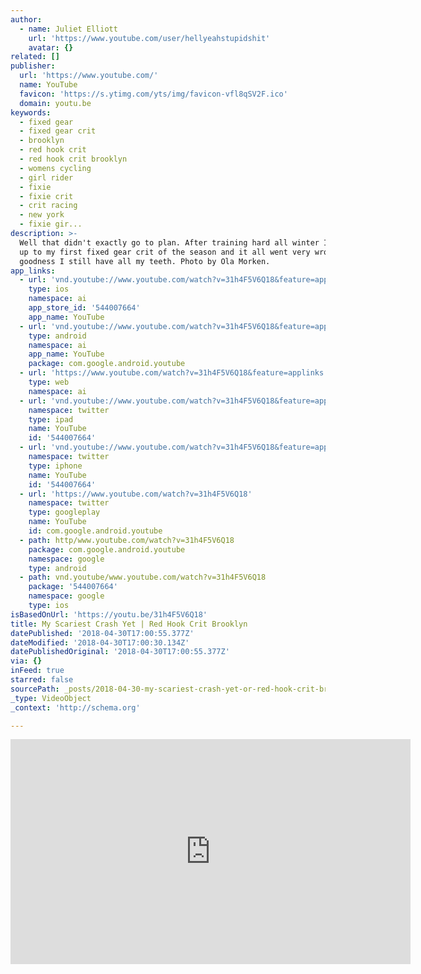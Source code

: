 ```yaml
---
author:
  - name: Juliet Elliott
    url: 'https://www.youtube.com/user/hellyeahstupidshit'
    avatar: {}
related: []
publisher:
  url: 'https://www.youtube.com/'
  name: YouTube
  favicon: 'https://s.ytimg.com/yts/img/favicon-vfl8qSV2F.ico'
  domain: youtu.be
keywords:
  - fixed gear
  - fixed gear crit
  - brooklyn
  - red hook crit
  - red hook crit brooklyn
  - womens cycling
  - girl rider
  - fixie
  - fixie crit
  - crit racing
  - new york
  - fixie gir...
description: >-
  Well that didn't exactly go to plan. After training hard all winter I rocked
  up to my first fixed gear crit of the season and it all went very wrong. Thank
  goodness I still have all my teeth. Photo by Ola Morken.
app_links:
  - url: 'vnd.youtube://www.youtube.com/watch?v=31h4F5V6Q18&feature=applinks'
    type: ios
    namespace: ai
    app_store_id: '544007664'
    app_name: YouTube
  - url: 'vnd.youtube://www.youtube.com/watch?v=31h4F5V6Q18&feature=applinks'
    type: android
    namespace: ai
    app_name: YouTube
    package: com.google.android.youtube
  - url: 'https://www.youtube.com/watch?v=31h4F5V6Q18&feature=applinks'
    type: web
    namespace: ai
  - url: 'vnd.youtube://www.youtube.com/watch?v=31h4F5V6Q18&feature=applinks'
    namespace: twitter
    type: ipad
    name: YouTube
    id: '544007664'
  - url: 'vnd.youtube://www.youtube.com/watch?v=31h4F5V6Q18&feature=applinks'
    namespace: twitter
    type: iphone
    name: YouTube
    id: '544007664'
  - url: 'https://www.youtube.com/watch?v=31h4F5V6Q18'
    namespace: twitter
    type: googleplay
    name: YouTube
    id: com.google.android.youtube
  - path: http/www.youtube.com/watch?v=31h4F5V6Q18
    package: com.google.android.youtube
    namespace: google
    type: android
  - path: vnd.youtube/www.youtube.com/watch?v=31h4F5V6Q18
    package: '544007664'
    namespace: google
    type: ios
isBasedOnUrl: 'https://youtu.be/31h4F5V6Q18'
title: My Scariest Crash Yet | Red Hook Crit Brooklyn
datePublished: '2018-04-30T17:00:55.377Z'
dateModified: '2018-04-30T17:00:30.134Z'
datePublishedOriginal: '2018-04-30T17:00:55.377Z'
via: {}
inFeed: true
starred: false
sourcePath: _posts/2018-04-30-my-scariest-crash-yet-or-red-hook-crit-brooklyn.md
_type: VideoObject
_context: 'http://schema.org'

---
```

<iframe src="https://cdn.embedly.com/widgets/media.html?src=https%3A%2F%2Fwww.youtube.com%2Fembed%2F31h4F5V6Q18%3Ffeature%3Doembed&amp;url=http%3A%2F%2Fwww.youtube.com%2Fwatch%3Fv%3D31h4F5V6Q18&amp;image=https%3A%2F%2Fi.ytimg.com%2Fvi%2F31h4F5V6Q18%2Fhqdefault.jpg&amp;key=a715cf41cc93453ca338d350cd26f87b&amp;type=text%2Fhtml&amp;schema=youtube" width="640" height="360" scrolling="no" frameborder="0" allowfullscreen="" style=""></iframe>